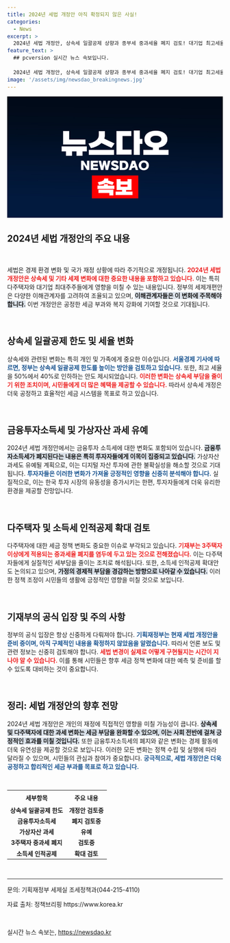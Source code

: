 ```yaml
---
title: 2024년 세법 개정안 아직 확정되지 않은 사실!
categories:
  - News
excerpt: >
  2024년 세법 개정안, 상속세 일괄공제 상향과 종부세 중과세율 폐지 검토! 대기업 최고세율도 대폭 인하될 가능성 제기. 정부의 공식 발표는 아직 미정, 세금 정책의 새로운 시대가 열릴까?
feature_text: >
  ## pcversion 실시간 뉴스 속보입니다.

  2024년 세법 개정안, 상속세 일괄공제 상향과 종부세 중과세율 폐지 검토! 대기업 최고세율도 대폭 인하될 가능성 제기. 정부의 공식 발표는 아직 미정, 세금 정책의 새로운 시대가 열릴까?
image: '/assets/img/newsdao_breakingnews.jpg'
---
```


<p><img src="/assets/img/newsdao_breakingnews.jpg" alt="pcversion 속보" /></p>

<h2 data-ke-size="size26">2024년 세법 개정안의 주요 내용</h2>

<p data-ke-size="size16">&nbsp;</p>

<p>세법은 경제 환경 변화 및 국가 재정 상황에 따라 주기적으로 개정됩니다. <b><span style="color: #ee2323;">2024년 세법 개정안은 상속세 및 기타 세제 변화에 대한 중요한 내용을 포함하고 있습니다.</span></b> 이는 특히 다주택자와 대기업 최대주주들에게 영향을 미칠 수 있는 내용입니다. 정부의 세제개편안은 다양한 이해관계자를 고려하여 조율되고 있으며, <b><span style="background-color: #21538527;">이해관계자들은 이 변화에 주목해야 합니다.</span></b> 이번 개정안은 공정한 세금 부과와 복지 강화에 기여할 것으로 기대됩니다.</p>

<p data-ke-size="size16">&nbsp;</p>

<h2 data-ke-size="size26">상속세 일괄공제 한도 및 세율 변화</h2>

<p>상속세와 관련된 변화는 특히 개인 및 가족에게 중요한 이슈입니다. <b><span style="color: #1a5490;">서울경제 기사에 따르면, 정부는 상속세 일괄공제 한도를 높이는 방안을 검토하고 있습니다.</span></b> 또한, 최고 세율을 50%에서 40%로 인하하는 안도 제시되었습니다. <b><span style="color: #ee2323;">이러한 변화는 상속세 부담을 줄이기 위한 조치이며, 시민들에게 더 많은 혜택을 제공할 수 있습니다.</span></b> 따라서 상속세 개정은 더욱 공정하고 효율적인 세금 시스템을 목표로 하고 있습니다.</p>

<p data-ke-size="size16">&nbsp;</p>

<h2 data-ke-size="size26">금융투자소득세 및 가상자산 과세 유예</h2>

<p>2024년 세법 개정안에서는 금융투자 소득세에 대한 변화도 포함되어 있습니다. <b><span style="background-color: #21538527;">금융투자소득세가 폐지된다는 내용은 특히 투자자들에게 이목이 집중되고 있습니다.</span></b> 가상자산 과세도 유예될 계획으로, 이는 디지털 자산 투자에 관한 불확실성을 해소할 것으로 기대됩니다. <b><span style="color: #1a5490;">투자자들은 이러한 변화가 가져올 긍정적인 영향을 신중히 분석해야 합니다.</span></b> 실질적으로, 이는 한국 투자 시장의 유동성을 증가시키는 한편, 투자자들에게 더욱 유리한 환경을 제공할 전망입니다.</p>

<p data-ke-size="size16">&nbsp;</p>

<h2 data-ke-size="size26">다주택자 및 소득세 인적공제 확대 검토</h2>

<p>다주택자에 대한 세금 정책 변화도 중요한 이슈로 부각되고 있습니다. <b><span style="color: #ee2323;">기재부는 3주택자 이상에게 적용되는 중과세율 폐지를 염두에 두고 있는 것으로 전해졌습니다.</span></b> 이는 다주택자들에게 실질적인 세부담을 줄이는 조치로 해석됩니다. 또한, 소득세 인적공제 확대안도 논의되고 있으며, <b><span style="background-color: #21538527;">가정의 경제적 부담을 경감하는 방향으로 나아갈 수 있습니다.</span></b> 이러한 정책 조정이 시민들의 생활에 긍정적인 영향을 미칠 것으로 보입니다.</p>

<p data-ke-size="size16">&nbsp;</p>

<h2 data-ke-size="size26">기재부의 공식 입장 및 주의 사항</h2>

<p>정부의 공식 입장은 항상 신중하게 다뤄져야 합니다. <b><span style="color: #1a5490;">기획재정부는 현재 세법 개정안을 준비 중이며, 아직 구체적인 내용을 확정하지 않았음을 알렸습니다.</span></b> 따라서 언론 보도 및 관련 정보는 신중히 검토해야 합니다. <b><span style="color: #ee2323;">세법 변경이 실제로 어떻게 구현될지는 시간이 지나야 알 수 있습니다.</span></b> 이를 통해 시민들은 향후 세금 정책 변화에 대한 예측 및 준비를 할 수 있도록 대비하는 것이 중요합니다.</p>

<p data-ke-size="size16">&nbsp;</p>

<h2 data-ke-size="size26">정리: 세법 개정안의 향후 전망</h2>

<p>2024년 세법 개정안은 개인의 재정에 직접적인 영향을 미칠 가능성이 큽니다. <b><span style="background-color: #21538527;">상속세 및 다주택자에 대한 과세 변화는 세금 부담을 완화할 수 있으며, 이는 사회 전반에 걸쳐 긍정적인 효과를 미칠 것입니다.</span></b> 또한 금융투자소득세의 폐지와 같은 변화는 경제 활동에 더욱 유연성을 제공할 것으로 보입니다. 이러한 모든 변화는 정책 수립 및 실행에 따라 달라질 수 있으며, 시민들의 관심과 참여가 중요합니다. <b><span style="color: #1a5490;">궁극적으로, 세법 개정안은 더욱 공정하고 합리적인 세금 부과를 목표로 하고 있습니다.</span></b></p>

<p data-ke-size="size16">&nbsp;</p>

<table>
    <tr>
        <th style="text-align: center; height: 27px;"><b>세부항목</b></th>
        <th style="text-align: center; height: 27px;"><b>주요 내용</b></th>
    </tr>
    <tr>
        <td style="text-align: center; height: 17px;"><b>상속세 일괄공제 한도</b></td>
        <td style="text-align: center; height: 17px;"><b>개정안 검토중</b></td>
    </tr>
    <tr>
        <td style="text-align: center; height: 17px;"><b>금융투자소득세</b></td>
        <td style="text-align: center; height: 17px;"><b>폐지 검토중</b></td>
    </tr>
    <tr>
        <td style="text-align: center; height: 17px;"><b>가상자산 과세</b></td>
        <td style="text-align: center; height: 17px;"><b>유예</b></td>
    </tr>
    <tr>
        <td style="text-align: center; height: 17px;"><b>3주택자 중과세 폐지</b></td>
        <td style="text-align: center; height: 17px;"><b>검토중</b></td>
    </tr>
    <tr>
        <td style="text-align: center; height: 17px;"><b>소득세 인적공제</b></td>
        <td style="text-align: center; height: 17px;"><b>확대 검토</b></td>
    </tr>
</table>

<p data-ke-size="size16">&nbsp;</p> 

<hr /> 

<p data-ke-size="size16">문의: 기획재정부 세제실 조세정책과(044-215-4110)</p> 

<p data-ke-size="size16">자료 출처: 정책브리핑 https://www.korea.kr</p> 

<p data-ke-size="size16">&nbsp;</p>
실시간 뉴스 속보는, <a href="https://newsdao.kr" rel="dofollow">https://newsdao.kr</a>


